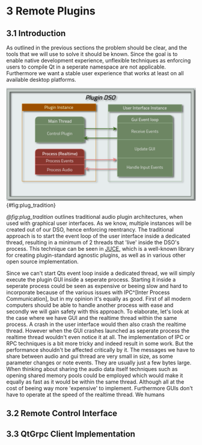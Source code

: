 # 3 Remote Plugins

## 3.1 Introduction

As outlined in the previous sections the problem should be clear, and the tools
that we will use to solve it should be known. Since the goal is to enable
native development experience, unflexible techniques as enforcing users to
compile Qt in a seperate namespace are not applicable. Furthermore we want a
stable user experience that works at least on all available desktop platforms.

![Traditional plugin architecture](images/plugins_traditional.png){#fig:plug_tradition}

*@fig:plug_tradition* outlines traditional audio plugin architectures, when
used with graphical user interfaces. As we know, multiple instances will be
created out of our DSO, hence enforcing reentrancy. The traditional approach is
to start the event loop of the user interface inside a dedicated thread,
resulting in a minimum of 2 threads that 'live' inside the DSO's process. This
technique can be seen in [JUCE](https://juce.com/), which is a well-known
library for creating plugin-standard agnostic plugins, as well as in various
other open source implementation.

Since we can't start Qts event loop inside a dedicated thread, we will simply
execute the plugin GUI inside a seperate process. Starting it inside a seperate
process could be seen as expensive or beeing slow and hard to incorporate because
of the various issues with IPC^[Inter Process Communication], but in my opinion
it's equally as good. First of all modern computers should be able to handle
another process with ease and secondly we will gain safety with this approach.
To elaborate, let's look at the case where we have GUI and the realtime thread
within the same process. A crash in the user interface would then also crash the
realtime thread. However when the GUI crashes launched as seperate process the
realtime thread wouldn't even notice it at all. The implementation of IPC or RPC
techniques is a bit more tricky and indeed result in some work. But the performance
shouldn't be affected critically by it. The messages we have to share between audio
and gui thread are very small in size, as some parameter changes or note events. They
are usually just a few bytes large. When thinking about sharing the audio data
itself techniques such as opening shared memory pools could be employed which would
make it equally as fast as it would be within the same thread. Although all at the
cost of beeing way more 'expensive' to implement. Furthermore GUIs don't have
to operate at the speed of the realtime thread. We humans


## 3.2 Remote Control Interface

## 3.3 QtGrpc Client Implementation
